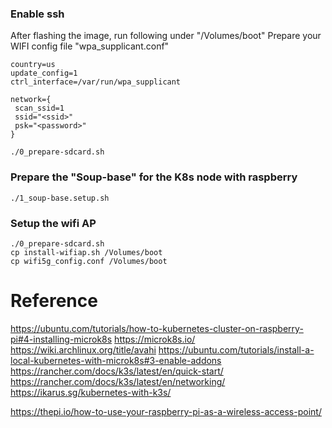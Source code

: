 
### Enable ssh
After flashing the image, run following under "/Volumes/boot"
Prepare your WIFI config file "wpa_supplicant.conf"
```
country=us
update_config=1
ctrl_interface=/var/run/wpa_supplicant

network={
 scan_ssid=1
 ssid="<ssid>"
 psk="<password>"
}
```
```
./0_prepare-sdcard.sh
```

### Prepare the "Soup-base" for the K8s node with raspberry
```
./1_soup-base.setup.sh
```

### Setup the wifi AP
```
./0_prepare-sdcard.sh
cp install-wifiap.sh /Volumes/boot
cp wifi5g_config.conf /Volumes/boot
```


# Reference
https://ubuntu.com/tutorials/how-to-kubernetes-cluster-on-raspberry-pi#4-installing-microk8s
https://microk8s.io/
https://wiki.archlinux.org/title/avahi
https://ubuntu.com/tutorials/install-a-local-kubernetes-with-microk8s#3-enable-addons
https://rancher.com/docs/k3s/latest/en/quick-start/
https://rancher.com/docs/k3s/latest/en/networking/
https://ikarus.sg/kubernetes-with-k3s/

https://thepi.io/how-to-use-your-raspberry-pi-as-a-wireless-access-point/

